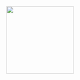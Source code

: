 <div align="center">
  <a href="https://github.com/unnamedmt">
  <img height="180em" src="https://github-readme-stats.vercel.app/api?username=unnamedmt&show_icons=true&theme=dark&include_all_commits=true&count_private=true"/>
</div>
